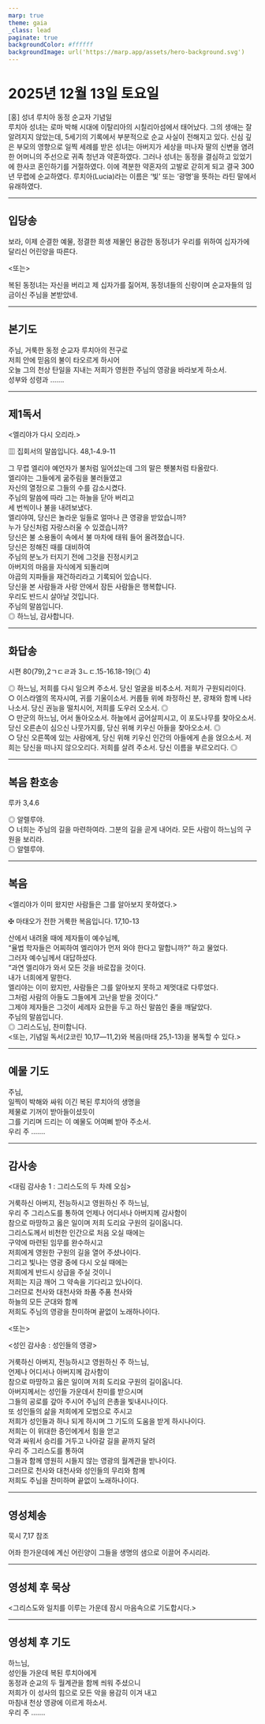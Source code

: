 ```yaml
---
marp: true
theme: gaia
_class: lead
paginate: true
backgroundColor: #ffffff
backgroundImage: url('https://marp.app/assets/hero-background.svg')
---
```


# 2025년 12월 13일 토요일

[홍] 성녀 루치아 동정 순교자 기념일  
루치아 성녀는 로마 박해 시대에 이탈리아의 시칠리아섬에서 태어났다. 그의 생애는 잘 알려지지 않았는데, 5세기의 기록에서 부분적으로 순교 사실이 전해지고 있다. 신심 깊은 부모의 영향으로 일찍 세례를 받은 성녀는 아버지가 세상을 떠나자 딸의 신변을 염려한 어머니의 주선으로 귀족 청년과 약혼하였다. 그러나 성녀는 동정을 결심하고 있었기에 한사코 혼인하기를 거절하였다. 이에 격분한 약혼자의 고발로 갇히게 되고 결국 300년 무렵에 순교하였다. 루치아(Lucia)라는 이름은 ‘빛’ 또는 ‘광명’을 뜻하는 라틴 말에서 유래하였다.




---

## 입당송

보라, 이제 순결한 예물, 정결한 희생 제물인 용감한 동정녀가 우리를 위하여 십자가에 달리신 어린양을 따른다.  
  
<또는>  
  
복된 동정녀는 자신을 버리고 제 십자가를 짊어져, 동정녀들의 신랑이며 순교자들의 임금이신 주님을 본받았네.  


---

## 본기도

주님, 거룩한 동정 순교자 루치아의 전구로  
저희 안에 믿음의 불이 타오르게 하시어  
오늘 그의 천상 탄일을 지내는 저희가 영원한 주님의 영광을 바라보게 하소서.  
성부와 성령과 …….  
  


---

## 제1독서

<엘리야가 다시 오리라.>

▥ 집회서의 말씀입니다. 48,1-4.9-11

그 무렵 엘리야 예언자가 불처럼 일어섰는데 그의 말은 횃불처럼 타올랐다.  
엘리야는 그들에게 굶주림을 불러들였고  
자신의 열정으로 그들의 수를 감소시켰다.  
주님의 말씀에 따라 그는 하늘을 닫아 버리고  
세 번씩이나 불을 내려보냈다.  
엘리야여, 당신은 놀라운 일들로 얼마나 큰 영광을 받았습니까?  
누가 당신처럼 자랑스러울 수 있겠습니까?  
당신은 불 소용돌이 속에서 불 마차에 태워 들어 올려졌습니다.  
당신은 정해진 때를 대비하여  
주님의 분노가 터지기 전에 그것을 진정시키고  
아버지의 마음을 자식에게 되돌리며  
야곱의 지파들을 재건하리라고 기록되어 있습니다.  
당신을 본 사람들과 사랑 안에서 잠든 사람들은 행복합니다.  
우리도 반드시 살아날 것입니다.  
주님의 말씀입니다.  
◎ 하느님, 감사합니다.  
  


---

## 화답송

시편 80(79),2ㄱㄷㄹ과 3ㄴㄷ.15-16.18-19(◎ 4)

◎ 하느님, 저희를 다시 일으켜 주소서. 당신 얼굴을 비추소서. 저희가 구원되리이다.  
○ 이스라엘의 목자시여, 귀를 기울이소서. 커룹들 위에 좌정하신 분, 광채와 함께 나타나소서. 당신 권능을 떨치시어, 저희를 도우러 오소서. ◎  
○ 만군의 하느님, 어서 돌아오소서. 하늘에서 굽어살피시고, 이 포도나무를 찾아오소서. 당신 오른손이 심으신 나뭇가지를, 당신 위해 키우신 아들을 찾아오소서. ◎  
○ 당신 오른쪽에 있는 사람에게, 당신 위해 키우신 인간의 아들에게 손을 얹으소서. 저희는 당신을 떠나지 않으오리다. 저희를 살려 주소서. 당신 이름을 부르오리다. ◎  
  


---

## 복음 환호송

루카 3,4.6

◎ 알렐루야.  
○ 너희는 주님의 길을 마련하여라. 그분의 길을 곧게 내어라. 모든 사람이 하느님의 구원을 보리라.  
◎ 알렐루야.  
  


---

## 복음

<엘리야가 이미 왔지만 사람들은 그를 알아보지 못하였다.>

✠ 마태오가 전한 거룩한 복음입니다. 17,10-13

산에서 내려올 때에 제자들이 예수님께,  
“율법 학자들은 어찌하여 엘리야가 먼저 와야 한다고 말합니까?” 하고 물었다.  
그러자 예수님께서 대답하셨다.  
“과연 엘리야가 와서 모든 것을 바로잡을 것이다.  
내가 너희에게 말한다.  
엘리야는 이미 왔지만, 사람들은 그를 알아보지 못하고 제멋대로 다루었다.  
그처럼 사람의 아들도 그들에게 고난을 받을 것이다.”  
그제야 제자들은 그것이 세례자 요한을 두고 하신 말씀인 줄을 깨달았다.  
주님의 말씀입니다.  
◎ 그리스도님, 찬미합니다.  
<또는, 기념일 독서(2코린 10,17―11,2)와 복음(마태 25,1-13)을 봉독할 수 있다.>  
  


---

## 예물 기도

주님,  
일찍이 박해와 싸워 이긴 복된 루치아의 생명을  
제물로 기꺼이 받아들이셨듯이  
그를 기리며 드리는 이 예물도 어여삐 받아 주소서.  
우리 주 …….  
  


---

## 감사송

<대림 감사송 1 : 그리스도의 두 차례 오심>

거룩하신 아버지, 전능하시고 영원하신 주 하느님,  
우리 주 그리스도를 통하여 언제나 어디서나 아버지께 감사함이  
참으로 마땅하고 옳은 일이며 저희 도리요 구원의 길이옵니다.  
그리스도께서 비천한 인간으로 처음 오실 때에는  
구약에 마련된 임무를 완수하시고  
저희에게 영원한 구원의 길을 열어 주셨나이다.  
그리고 빛나는 영광 중에 다시 오실 때에는  
저희에게 반드시 상급을 주실 것이니  
저희는 지금 깨어 그 약속을 기다리고 있나이다.  
그러므로 천사와 대천사와 좌품 주품 천사와  
하늘의 모든 군대와 함께  
저희도 주님의 영광을 찬미하며 끝없이 노래하나이다.  
  
<또는>  
  
<성인 감사송 : 성인들의 영광>  
  
  
거룩하신 아버지, 전능하시고 영원하신 주 하느님,  
언제나 어디서나 아버지께 감사함이  
참으로 마땅하고 옳은 일이며 저희 도리요 구원의 길이옵니다.  
아버지께서는 성인들 가운데서 찬미를 받으시며  
그들의 공로를 갚아 주시어 주님의 은총을 빛내시나이다.  
또 성인들의 삶을 저희에게 모범으로 주시고  
저희가 성인들과 하나 되게 하시며 그 기도의 도움을 받게 하시나이다.  
저희는 이 위대한 증인에게서 힘을 얻고  
악과 싸워서 승리를 거두고 나아갈 길을 끝까지 달려  
우리 주 그리스도를 통하여  
그들과 함께 영원히 시들지 않는 영광의 월계관을 받나이다.  
그러므로 천사와 대천사와 성인들의 무리와 함께  
저희도 주님을 찬미하며 끝없이 노래하나이다.  


---

## 영성체송

묵시 7,17 참조

어좌 한가운데에 계신 어린양이 그들을 생명의 샘으로 이끌어 주시리라.  
  


---

## 영성체 후 묵상

<그리스도와 일치를 이루는 가운데 잠시 마음속으로 기도합시다.>  


---

## 영성체 후 기도

하느님,  
성인들 가운데 복된 루치아에게  
동정과 순교의 두 월계관을 함께 씌워 주셨으니  
저희가 이 성사의 힘으로 모든 악을 용감히 이겨 내고  
마침내 천상 영광에 이르게 하소서.  
우리 주 …….